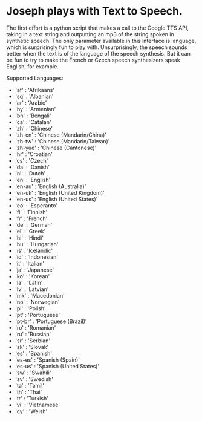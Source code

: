 # Joseph plays with Text to Speech.
The first effort is a python script that makes a call to the Google TTS API, taking in a text string and outputting an mp3 of the string spoken in synthetic speech. The only parameter available in this interface is language, which is surprisingly fun to play with. Unsurprisingly, the speech sounds better when the text is of the language of the speech synthesis. But it can be fun to try to make the French or Czech speech synthesizers speak English, for example.

Supported Languages:

* 'af' : 'Afrikaans'
* 'sq' : 'Albanian'
* 'ar' : 'Arabic'
* 'hy' : 'Armenian'
* 'bn' : 'Bengali'
* 'ca' : 'Catalan'
* 'zh' : 'Chinese'
* 'zh-cn' : 'Chinese (Mandarin/China)'
* 'zh-tw' : 'Chinese (Mandarin/Taiwan)'
* 'zh-yue' : 'Chinese (Cantonese)'
* 'hr' : 'Croatian'
* 'cs' : 'Czech'
* 'da' : 'Danish'
* 'nl' : 'Dutch'
* 'en' : 'English'
* 'en-au' : 'English (Australia)'
* 'en-uk' : 'English (United Kingdom)'
* 'en-us' : 'English (United States)'
* 'eo' : 'Esperanto'
* 'fi' : 'Finnish'
* 'fr' : 'French'
* 'de' : 'German'
* 'el' : 'Greek'
* 'hi' : 'Hindi'
* 'hu' : 'Hungarian'
* 'is' : 'Icelandic'
* 'id' : 'Indonesian'
* 'it' : 'Italian'
* 'ja' : 'Japanese'
* 'ko' : 'Korean'
* 'la' : 'Latin'
* 'lv' : 'Latvian'
* 'mk' : 'Macedonian'
* 'no' : 'Norwegian'
* 'pl' : 'Polish'
* 'pt' : 'Portuguese'
* 'pt-br' : 'Portuguese (Brazil)'
* 'ro' : 'Romanian'
* 'ru' : 'Russian'
* 'sr' : 'Serbian'
* 'sk' : 'Slovak'
* 'es' : 'Spanish'
* 'es-es' : 'Spanish (Spain)'
* 'es-us' : 'Spanish (United States)'
* 'sw' : 'Swahili'
* 'sv' : 'Swedish'
* 'ta' : 'Tamil'
* 'th' : 'Thai'
* 'tr' : 'Turkish'
* 'vi' : 'Vietnamese'
* 'cy' : 'Welsh'
